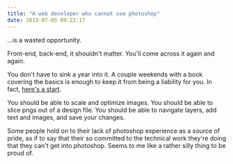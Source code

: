 ```yaml
---
title: "A web developer who cannot use photoshop"
date: 2013-07-05 09:22:17
---
```


…is a wasted opportunity.

Front-end, back-end, it shouldn't matter. You'll come across it again and again.

You don't have to sink a year into it. A couple weekends with a book covering the basics is enough to keep it from being a liability for you. In fact, <a href="http://toasterdog.com/files/basics_of_photoshop_full_guide.pdf"><span class="s1">here's a start</span></a>.

You should be able to scale and optimize images. You should be able to slice pngs out of a design file. You should be able to navigate layers, add text and images, and save your changes.

Some people hold on to their lack of photoshop experience as a source of pride, as if to say that their so committed to the technical work they're doing that they can't get into photoshop. Seems to me like a rather silly thing to be proud of.
